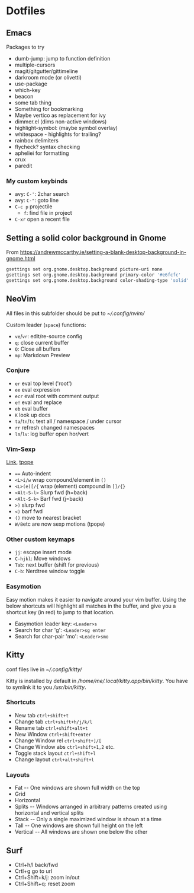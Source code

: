 # Dotfiles

## Emacs
Packages to try
* dumb-jump: jump to function definition
* multiple-cursors
* magit/gitgutter/gittimeline
* darkroom mode (or olivetti)
* use-package
* which-key
* beacon
* some tab thing
* Something for bookmarking
* Maybe vertico as replacement for ivy
* dimmer.el (dims non-active windows)
* highlight-symbol:  (maybe symbol overlay)
* whitespace - highlights for trailing?
* rainbox delimiters
* flycheck? syntax checking
* apheliei for formatting
* crux 
* paredit

### My custom keybinds
* avy: `C-'`: 2char search
* avy: `C-"`: goto line
* `C-c p` projectile
  * `f`: find file in project
* `C-xr` open a recent file

## Setting a solid color background in Gnome

From https://andrewmccarthy.ie/setting-a-blank-desktop-background-in-gnome.html

```bash
gsettings set org.gnome.desktop.background picture-uri none
gsettings set org.gnome.desktop.background primary-color '#e6fcfc'
gsettings set org.gnome.desktop.background color-shading-type 'solid'
```

## NeoVim
All files in this subfolder should be put to _~/.config/nvim/_

Custom leader (`space`) functions:

* `ve`/`vr`: edit/re-source config
* `q`: close current buffer
* `Q`: Close all buffers
* `mp`: Markdown Preview

### Conjure
* `er` eval top level ('root')
* `ee` eval expression
* `ecr` eval root with comment output
* `e!` eval and replace
* `eb` eval buffer
* `K` look up docs
* `ta`/`tn`/`tc` test all / namespace / under cursor
* `rr` refresh changed namespaces
* `ls`/`lv`: log buffer open hor/vert

### Vim-Sexp
[Link](https://github.com/guns/vim-sexp), [tpope](https://github.com/tpope/vim-sexp-mappings-for-regular-people)

* `==` Auto-indent
* `<L>i/w` wrap compound/element in `()`
* `<L>(e)[/{` wrap (element) compound in `[]/{}`
* `<Alt-S-l>` Slurp fwd (h=back)
* `<Alt-S-k>` Barf fwd (j=back)
* `>)` slurp fwd
* `<)` barf fwd
* `()` move to nearest bracket
* `W/B`etc are now sexp motions (tpope)

### Other custom keymaps
* `jj`: escape insert mode
* `C-hjkl`: Move windows
* `Tab`: next buffer (shift for previous)
* `C-b`: Nerdtree window toggle

### Easymotion
Easy motion makes it easier to navigate around your vim buffer. Using the below shortcuts will highlight all matches in the buffer, and give you a shortcut key (in red) to jump to that location.

* Easymotion leader key: `<Leader>s`
* Search for char 'g': `<Leader>sg enter`
* Search for char-pair 'mo': `<Leader>smo`

## Kitty
conf files live in _~/.config/kitty/_

Kitty is installed by default in _/home/me/.local/kitty.app/bin/kitty_. You have to symlink it to you _/usr/bin/kitty_.

### Shortcuts
* New tab `ctrl+shift+t`
* Change tab `ctrl+shift+h/j/k/l`
* Rename tab `ctrl+shift+alt+t`
* New Window `ctrl+shift+enter`
* Change Window rel `ctrl+shift+]/[`
* Change Window abs `ctrl+shift+1,2` etc.
* Toggle stack layout `ctrl+shift+l`
* Change layout `ctrl+alt+shift+l`

### Layouts
* Fat -- One windows are shown full width on the top
* Grid
* Horizontal
* Splits -- Windows arranged in arbitrary patterns created using horizontal and vertical splits
* Stack -- Only a single maximized window is shown at a time
* Tall -- One windows are shown full height on the left
* Vertical -- All windows are shown one below the other

## Surf
* Ctrl+h/l back/fwd
* Crtl+g go to url
* Ctrl+Shift+k/j: zoom in/out
* Ctrl+Shift+q: reset zoom

